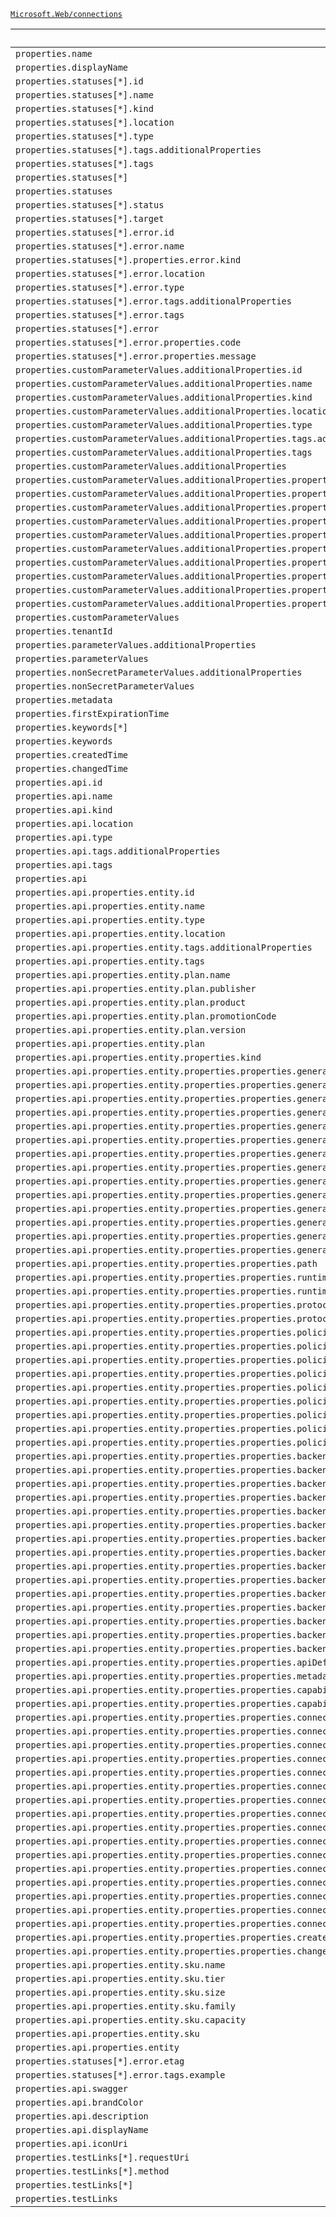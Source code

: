 [`Microsoft.Web/connections`](https://docs.microsoft.com/en-us/azure/templates/microsoft.web/connections)

| Default Path | Alias |
|---|---|
| `properties.name` | `Microsoft.Web/connections/name` |
| `properties.displayName` | `Microsoft.Web/connections/displayName` |
| `properties.statuses[*].id` | `Microsoft.Web/connections/statuses[*].id` |
| `properties.statuses[*].name` | `Microsoft.Web/connections/statuses[*].name` |
| `properties.statuses[*].kind` | `Microsoft.Web/connections/statuses[*].kind` |
| `properties.statuses[*].location` | `Microsoft.Web/connections/statuses[*].location` |
| `properties.statuses[*].type` | `Microsoft.Web/connections/statuses[*].type` |
| `properties.statuses[*].tags.additionalProperties` | `Microsoft.Web/connections/statuses[*].tags.additionalProperties` |
| `properties.statuses[*].tags` | `Microsoft.Web/connections/statuses[*].tags` |
| `properties.statuses[*]` | `Microsoft.Web/connections/statuses[*]` |
| `properties.statuses` | `Microsoft.Web/connections/statuses` |
| `properties.statuses[*].status` | `Microsoft.Web/connections/statuses[*].status` |
| `properties.statuses[*].target` | `Microsoft.Web/connections/statuses[*].target` |
| `properties.statuses[*].error.id` | `Microsoft.Web/connections/statuses[*].error.id` |
| `properties.statuses[*].error.name` | `Microsoft.Web/connections/statuses[*].error.name` |
| `properties.statuses[*].properties.error.kind` | `Microsoft.Web/connections/statuses[*].error.kind` |
| `properties.statuses[*].error.location` | `Microsoft.Web/connections/statuses[*].error.location` |
| `properties.statuses[*].error.type` | `Microsoft.Web/connections/statuses[*].error.type` |
| `properties.statuses[*].error.tags.additionalProperties` | `Microsoft.Web/connections/statuses[*].error.tags.additionalProperties` |
| `properties.statuses[*].error.tags` | `Microsoft.Web/connections/statuses[*].error.tags` |
| `properties.statuses[*].error` | `Microsoft.Web/connections/statuses[*].error` |
| `properties.statuses[*].error.properties.code` | `Microsoft.Web/connections/statuses[*].error.code` |
| `properties.statuses[*].error.properties.message` | `Microsoft.Web/connections/statuses[*].error.message` |
| `properties.customParameterValues.additionalProperties.id` | `Microsoft.Web/connections/customParameterValues.additionalProperties.id` |
| `properties.customParameterValues.additionalProperties.name` | `Microsoft.Web/connections/customParameterValues.additionalProperties.name` |
| `properties.customParameterValues.additionalProperties.kind` | `Microsoft.Web/connections/customParameterValues.additionalProperties.kind` |
| `properties.customParameterValues.additionalProperties.location` | `Microsoft.Web/connections/customParameterValues.additionalProperties.location` |
| `properties.customParameterValues.additionalProperties.type` | `Microsoft.Web/connections/customParameterValues.additionalProperties.type` |
| `properties.customParameterValues.additionalProperties.tags.additionalProperties` | `Microsoft.Web/connections/customParameterValues.additionalProperties.tags.additionalProperties` |
| `properties.customParameterValues.additionalProperties.tags` | `Microsoft.Web/connections/customParameterValues.additionalProperties.tags` |
| `properties.customParameterValues.additionalProperties` | `Microsoft.Web/connections/customParameterValues.additionalProperties` |
| `properties.customParameterValues.additionalProperties.properties.customParameters.additionalProperties.id` | `Microsoft.Web/connections/customParameterValues.additionalProperties.customParameters.additionalProperties.id` |
| `properties.customParameterValues.additionalProperties.properties.customParameters.additionalProperties.name` | `Microsoft.Web/connections/customParameterValues.additionalProperties.customParameters.additionalProperties.name` |
| `properties.customParameterValues.additionalProperties.properties.customParameters.additionalProperties.kind` | `Microsoft.Web/connections/customParameterValues.additionalProperties.customParameters.additionalProperties.kind` |
| `properties.customParameterValues.additionalProperties.properties.customParameters.additionalProperties.location` | `Microsoft.Web/connections/customParameterValues.additionalProperties.customParameters.additionalProperties.location` |
| `properties.customParameterValues.additionalProperties.properties.customParameters.additionalProperties.type` | `Microsoft.Web/connections/customParameterValues.additionalProperties.customParameters.additionalProperties.type` |
| `properties.customParameterValues.additionalProperties.properties.customParameters.additionalProperties.tags.additionalProperties` | `Microsoft.Web/connections/customParameterValues.additionalProperties.customParameters.additionalProperties.tags.additionalProperties` |
| `properties.customParameterValues.additionalProperties.properties.customParameters.additionalProperties.tags` | `Microsoft.Web/connections/customParameterValues.additionalProperties.customParameters.additionalProperties.tags` |
| `properties.customParameterValues.additionalProperties.properties.customParameters.additionalProperties` | `Microsoft.Web/connections/customParameterValues.additionalProperties.customParameters.additionalProperties` |
| `properties.customParameterValues.additionalProperties.properties.customParameters.additionalProperties.properties.option` | `Microsoft.Web/connections/customParameterValues.additionalProperties.customParameters.additionalProperties.option` |
| `properties.customParameterValues.additionalProperties.properties.customParameters` | `Microsoft.Web/connections/customParameterValues.additionalProperties.customParameters` |
| `properties.customParameterValues` | `Microsoft.Web/connections/customParameterValues` |
| `properties.tenantId` | `Microsoft.Web/connections/tenantId` |
| `properties.parameterValues.additionalProperties` | `Microsoft.Web/connections/parameterValues.additionalProperties` |
| `properties.parameterValues` | `Microsoft.Web/connections/parameterValues` |
| `properties.nonSecretParameterValues.additionalProperties` | `Microsoft.Web/connections/nonSecretParameterValues.additionalProperties` |
| `properties.nonSecretParameterValues` | `Microsoft.Web/connections/nonSecretParameterValues` |
| `properties.metadata` | `Microsoft.Web/connections/metadata` |
| `properties.firstExpirationTime` | `Microsoft.Web/connections/firstExpirationTime` |
| `properties.keywords[*]` | `Microsoft.Web/connections/keywords[*]` |
| `properties.keywords` | `Microsoft.Web/connections/keywords` |
| `properties.createdTime` | `Microsoft.Web/connections/createdTime` |
| `properties.changedTime` | `Microsoft.Web/connections/changedTime` |
| `properties.api.id` | `Microsoft.Web/connections/api.id` |
| `properties.api.name` | `Microsoft.Web/connections/api.name` |
| `properties.api.kind` | `Microsoft.Web/connections/api.kind` |
| `properties.api.location` | `Microsoft.Web/connections/api.location` |
| `properties.api.type` | `Microsoft.Web/connections/api.type` |
| `properties.api.tags.additionalProperties` | `Microsoft.Web/connections/api.tags.additionalProperties` |
| `properties.api.tags` | `Microsoft.Web/connections/api.tags` |
| `properties.api` | `Microsoft.Web/connections/api` |
| `properties.api.properties.entity.id` | `Microsoft.Web/connections/api.entity.id` |
| `properties.api.properties.entity.name` | `Microsoft.Web/connections/api.entity.name` |
| `properties.api.properties.entity.type` | `Microsoft.Web/connections/api.entity.type` |
| `properties.api.properties.entity.location` | `Microsoft.Web/connections/api.entity.location` |
| `properties.api.properties.entity.tags.additionalProperties` | `Microsoft.Web/connections/api.entity.tags.additionalProperties` |
| `properties.api.properties.entity.tags` | `Microsoft.Web/connections/api.entity.tags` |
| `properties.api.properties.entity.plan.name` | `Microsoft.Web/connections/api.entity.plan.name` |
| `properties.api.properties.entity.plan.publisher` | `Microsoft.Web/connections/api.entity.plan.publisher` |
| `properties.api.properties.entity.plan.product` | `Microsoft.Web/connections/api.entity.plan.product` |
| `properties.api.properties.entity.plan.promotionCode` | `Microsoft.Web/connections/api.entity.plan.promotionCode` |
| `properties.api.properties.entity.plan.version` | `Microsoft.Web/connections/api.entity.plan.version` |
| `properties.api.properties.entity.plan` | `Microsoft.Web/connections/api.entity.plan` |
| `properties.api.properties.entity.properties.kind` | `Microsoft.Web/connections/api.entity.kind` |
| `properties.api.properties.entity.properties.properties.generalInformation.id` | `Microsoft.Web/connections/api.entity.generalInformation.id` |
| `properties.api.properties.entity.properties.properties.generalInformation.name` | `Microsoft.Web/connections/api.entity.generalInformation.name` |
| `properties.api.properties.entity.properties.properties.generalInformation.kind` | `Microsoft.Web/connections/api.entity.generalInformation.kind` |
| `properties.api.properties.entity.properties.properties.generalInformation.location` | `Microsoft.Web/connections/api.entity.generalInformation.location` |
| `properties.api.properties.entity.properties.properties.generalInformation.type` | `Microsoft.Web/connections/api.entity.generalInformation.type` |
| `properties.api.properties.entity.properties.properties.generalInformation.tags.additionalProperties` | `Microsoft.Web/connections/api.entity.generalInformation.tags.additionalProperties` |
| `properties.api.properties.entity.properties.properties.generalInformation.tags` | `Microsoft.Web/connections/api.entity.generalInformation.tags` |
| `properties.api.properties.entity.properties.properties.generalInformation` | `Microsoft.Web/connections/api.entity.generalInformation` |
| `properties.api.properties.entity.properties.properties.generalInformation.properties.iconUrl` | `Microsoft.Web/connections/api.entity.generalInformation.iconUrl` |
| `properties.api.properties.entity.properties.properties.generalInformation.properties.displayName` | `Microsoft.Web/connections/api.entity.generalInformation.displayName` |
| `properties.api.properties.entity.properties.properties.generalInformation.properties.description` | `Microsoft.Web/connections/api.entity.generalInformation.description` |
| `properties.api.properties.entity.properties.properties.generalInformation.properties.termsOfUseUrl` | `Microsoft.Web/connections/api.entity.generalInformation.termsOfUseUrl` |
| `properties.api.properties.entity.properties.properties.generalInformation.properties.connectionDisplayName` | `Microsoft.Web/connections/api.entity.generalInformation.connectionDisplayName` |
| `properties.api.properties.entity.properties.properties.generalInformation.properties.connectionPortalUrl` | `Microsoft.Web/connections/api.entity.generalInformation.connectionPortalUrl` |
| `properties.api.properties.entity.properties.properties.path` | `Microsoft.Web/connections/api.entity.path` |
| `properties.api.properties.entity.properties.properties.runtimeUrls[*]` | `Microsoft.Web/connections/api.entity.runtimeUrls[*]` |
| `properties.api.properties.entity.properties.properties.runtimeUrls` | `Microsoft.Web/connections/api.entity.runtimeUrls` |
| `properties.api.properties.entity.properties.properties.protocols[*]` | `Microsoft.Web/connections/api.entity.protocols[*]` |
| `properties.api.properties.entity.properties.properties.protocols` | `Microsoft.Web/connections/api.entity.protocols` |
| `properties.api.properties.entity.properties.properties.policies.id` | `Microsoft.Web/connections/api.entity.policies.id` |
| `properties.api.properties.entity.properties.properties.policies.name` | `Microsoft.Web/connections/api.entity.policies.name` |
| `properties.api.properties.entity.properties.properties.policies.kind` | `Microsoft.Web/connections/api.entity.policies.kind` |
| `properties.api.properties.entity.properties.properties.policies.location` | `Microsoft.Web/connections/api.entity.policies.location` |
| `properties.api.properties.entity.properties.properties.policies.type` | `Microsoft.Web/connections/api.entity.policies.type` |
| `properties.api.properties.entity.properties.properties.policies.tags.additionalProperties` | `Microsoft.Web/connections/api.entity.policies.tags.additionalProperties` |
| `properties.api.properties.entity.properties.properties.policies.tags` | `Microsoft.Web/connections/api.entity.policies.tags` |
| `properties.api.properties.entity.properties.properties.policies` | `Microsoft.Web/connections/api.entity.policies` |
| `properties.api.properties.entity.properties.properties.policies.properties.content` | `Microsoft.Web/connections/api.entity.policies.content` |
| `properties.api.properties.entity.properties.properties.backendService.id` | `Microsoft.Web/connections/api.entity.backendService.id` |
| `properties.api.properties.entity.properties.properties.backendService.name` | `Microsoft.Web/connections/api.entity.backendService.name` |
| `properties.api.properties.entity.properties.properties.backendService.kind` | `Microsoft.Web/connections/api.entity.backendService.kind` |
| `properties.api.properties.entity.properties.properties.backendService.location` | `Microsoft.Web/connections/api.entity.backendService.location` |
| `properties.api.properties.entity.properties.properties.backendService.type` | `Microsoft.Web/connections/api.entity.backendService.type` |
| `properties.api.properties.entity.properties.properties.backendService.tags.additionalProperties` | `Microsoft.Web/connections/api.entity.backendService.tags.additionalProperties` |
| `properties.api.properties.entity.properties.properties.backendService.tags` | `Microsoft.Web/connections/api.entity.backendService.tags` |
| `properties.api.properties.entity.properties.properties.backendService` | `Microsoft.Web/connections/api.entity.backendService` |
| `properties.api.properties.entity.properties.properties.backendService.properties.serviceUrl` | `Microsoft.Web/connections/api.entity.backendService.serviceUrl` |
| `properties.api.properties.entity.properties.properties.backendService.properties.hostingEnvironmentServiceUrls[*].hostingEnvironmentId` | `Microsoft.Web/connections/api.entity.backendService.hostingEnvironmentServiceUrls[*].hostingEnvironmentId` |
| `properties.api.properties.entity.properties.properties.backendService.properties.hostingEnvironmentServiceUrls[*].hostId` | `Microsoft.Web/connections/api.entity.backendService.hostingEnvironmentServiceUrls[*].hostId` |
| `properties.api.properties.entity.properties.properties.backendService.properties.hostingEnvironmentServiceUrls[*].serviceUrl` | `Microsoft.Web/connections/api.entity.backendService.hostingEnvironmentServiceUrls[*].serviceUrl` |
| `properties.api.properties.entity.properties.properties.backendService.properties.hostingEnvironmentServiceUrls[*].useInternalRouting` | `Microsoft.Web/connections/api.entity.backendService.hostingEnvironmentServiceUrls[*].useInternalRouting` |
| `properties.api.properties.entity.properties.properties.backendService.properties.hostingEnvironmentServiceUrls[*]` | `Microsoft.Web/connections/api.entity.backendService.hostingEnvironmentServiceUrls[*]` |
| `properties.api.properties.entity.properties.properties.backendService.properties.hostingEnvironmentServiceUrls` | `Microsoft.Web/connections/api.entity.backendService.hostingEnvironmentServiceUrls` |
| `properties.api.properties.entity.properties.properties.apiDefinitionUrl` | `Microsoft.Web/connections/api.entity.apiDefinitionUrl` |
| `properties.api.properties.entity.properties.properties.metadata` | `Microsoft.Web/connections/api.entity.metadata` |
| `properties.api.properties.entity.properties.properties.capabilities[*]` | `Microsoft.Web/connections/api.entity.capabilities[*]` |
| `properties.api.properties.entity.properties.properties.capabilities` | `Microsoft.Web/connections/api.entity.capabilities` |
| `properties.api.properties.entity.properties.properties.connectionParameters.additionalProperties.type` | `Microsoft.Web/connections/api.entity.connectionParameters.additionalProperties.type` |
| `properties.api.properties.entity.properties.properties.connectionParameters.additionalProperties.defaultValue` | `Microsoft.Web/connections/api.entity.connectionParameters.additionalProperties.defaultValue` |
| `properties.api.properties.entity.properties.properties.connectionParameters.additionalProperties.oAuthSettings.identityProvider` | `Microsoft.Web/connections/api.entity.connectionParameters.additionalProperties.oAuthSettings.identityProvider` |
| `properties.api.properties.entity.properties.properties.connectionParameters.additionalProperties.oAuthSettings.clientId` | `Microsoft.Web/connections/api.entity.connectionParameters.additionalProperties.oAuthSettings.clientId` |
| `properties.api.properties.entity.properties.properties.connectionParameters.additionalProperties.oAuthSettings.clientSecret` | `Microsoft.Web/connections/api.entity.connectionParameters.additionalProperties.oAuthSettings.clientSecret` |
| `properties.api.properties.entity.properties.properties.connectionParameters.additionalProperties.oAuthSettings.scopes[*]` | `Microsoft.Web/connections/api.entity.connectionParameters.additionalProperties.oAuthSettings.scopes[*]` |
| `properties.api.properties.entity.properties.properties.connectionParameters.additionalProperties.oAuthSettings.scopes` | `Microsoft.Web/connections/api.entity.connectionParameters.additionalProperties.oAuthSettings.scopes` |
| `properties.api.properties.entity.properties.properties.connectionParameters.additionalProperties.oAuthSettings.redirectUrl` | `Microsoft.Web/connections/api.entity.connectionParameters.additionalProperties.oAuthSettings.redirectUrl` |
| `properties.api.properties.entity.properties.properties.connectionParameters.additionalProperties.oAuthSettings.customParameters.additionalProperties` | `Microsoft.Web/connections/api.entity.connectionParameters.additionalProperties.oAuthSettings.customParameters.additionalProperties` |
| `properties.api.properties.entity.properties.properties.connectionParameters.additionalProperties.oAuthSettings.customParameters.additionalProperties.options` | `Microsoft.Web/connections/api.entity.connectionParameters.additionalProperties.oAuthSettings.customParameters.additionalProperties.options` |
| `properties.api.properties.entity.properties.properties.connectionParameters.additionalProperties.oAuthSettings.customParameters.additionalProperties.uiDefinition` | `Microsoft.Web/connections/api.entity.connectionParameters.additionalProperties.oAuthSettings.customParameters.additionalProperties.uiDefinition` |
| `properties.api.properties.entity.properties.properties.connectionParameters.additionalProperties.oAuthSettings.customParameters` | `Microsoft.Web/connections/api.entity.connectionParameters.additionalProperties.oAuthSettings.customParameters` |
| `properties.api.properties.entity.properties.properties.connectionParameters.additionalProperties.oAuthSettings` | `Microsoft.Web/connections/api.entity.connectionParameters.additionalProperties.oAuthSettings` |
| `properties.api.properties.entity.properties.properties.connectionParameters.additionalProperties.uiDefinition` | `Microsoft.Web/connections/api.entity.connectionParameters.additionalProperties.uiDefinition` |
| `properties.api.properties.entity.properties.properties.connectionParameters.additionalProperties` | `Microsoft.Web/connections/api.entity.connectionParameters.additionalProperties` |
| `properties.api.properties.entity.properties.properties.connectionParameters` | `Microsoft.Web/connections/api.entity.connectionParameters` |
| `properties.api.properties.entity.properties.properties.createdTime` | `Microsoft.Web/connections/api.entity.createdTime` |
| `properties.api.properties.entity.properties.properties.changedTime` | `Microsoft.Web/connections/api.entity.changedTime` |
| `properties.api.properties.entity.sku.name` | `Microsoft.Web/connections/api.entity.sku.name` |
| `properties.api.properties.entity.sku.tier` | `Microsoft.Web/connections/api.entity.sku.tier` |
| `properties.api.properties.entity.sku.size` | `Microsoft.Web/connections/api.entity.sku.size` |
| `properties.api.properties.entity.sku.family` | `Microsoft.Web/connections/api.entity.sku.family` |
| `properties.api.properties.entity.sku.capacity` | `Microsoft.Web/connections/api.entity.sku.capacity` |
| `properties.api.properties.entity.sku` | `Microsoft.Web/connections/api.entity.sku` |
| `properties.api.properties.entity` | `Microsoft.Web/connections/api.entity` |
| `properties.statuses[*].error.etag` | `Microsoft.Web/connections/statuses[*].error.etag` |
| `properties.statuses[*].error.tags.example` | `Microsoft.Web/connections/statuses[*].error.tags.example` |
| `properties.api.swagger` | `Microsoft.Web/connections/api.swagger` |
| `properties.api.brandColor` | `Microsoft.Web/connections/api.brandColor` |
| `properties.api.description` | `Microsoft.Web/connections/api.description` |
| `properties.api.displayName` | `Microsoft.Web/connections/api.displayName` |
| `properties.api.iconUri` | `Microsoft.Web/connections/api.iconUri` |
| `properties.testLinks[*].requestUri` | `Microsoft.Web/connections/testLinks[*].requestUri` |
| `properties.testLinks[*].method` | `Microsoft.Web/connections/testLinks[*].method` |
| `properties.testLinks[*]` | `Microsoft.Web/connections/testLinks[*]` |
| `properties.testLinks` | `Microsoft.Web/connections/testLinks` |

